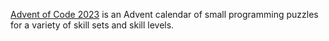 [Advent of Code 2023](https://adventofcode.com/2023/about) is an Advent calendar of small programming puzzles for a variety of skill sets and skill levels.
